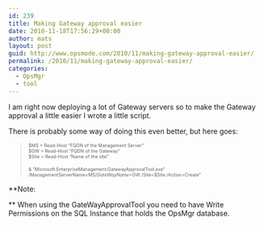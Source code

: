 ```yaml
---
id: 239
title: Making Gateway approval easier
date: 2010-11-18T17:56:29+00:00
author: mats
layout: post
guid: http://www.opsmode.com/2010/11/making-gateway-approval-easier/
permalink: /2010/11/making-gateway-approval-easier/
categories:
  - OpsMgr
  - tool
---
```

I am right now deploying a lot of Gateway servers so to make the Gateway approval a little easier I wrote a little script.
  
There is probably some way of doing this even better, but here goes:

> <span style="font-size: xx-small;">$MS = Read-Host &#8220;FQDN of the Management Server&#8221;<br /> $GW = Read-Host &#8220;FQDN of the Gateway&#8221;<br /> $Site = Read-Host &#8220;Name of the site&#8221;</span>
> 
> <span style="font-size: xx-small;">& &#8220;Microsoft.EnterpriseManagement.GatewayApprovalTool.exe&#8221; /ManagementServerName=$MS /GateWayName=$GW /Site=$Site /Action=Create&#8221;</span>

**Note:
  
** When using the GateWayApprovalTool you need to have Write Permissions on the SQL Instance that holds the OpsMgr database.